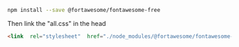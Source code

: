 ```bash
npm install --save @fortawesome/fontawesome-free
```
Then link the "all.css" in the head
```html
<link  rel="stylesheet"  href="./node_modules/@fortawesome/fontawesome-free/css/all.css">
```

<!--stackedit_data:
eyJoaXN0b3J5IjpbLTE1MDk4MTE1MTFdfQ==
-->